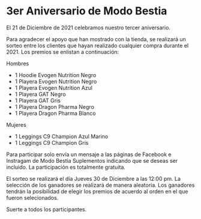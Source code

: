 # 3er Aniversario de Modo Bestia

El 21 de Diciembre de 2021 celebramos nuestro tercer aniversario.

Para agradecer el apoyo que han mostrado con la tienda, se realizará un sorteo entre los clientes que hayan realizado cualquier compra durante el 2021. Los premios se enlistan a continuación:

Hombres
- 1 Hoodie Evogen Nutrition Negro
- 1 Playera Evogen Nutrition Negro
- 1 Playera Evogen Nutrition Azul
- 1 Playera GAT Negro
- 1 Playera GAT Gris
- 1 Playera Dragon Pharma Negro
- 1 Playera Dragon Pharma Blanco

Mujeres
- 1 Leggings C9 Champion Azul Marino
- 1 Leggings C9 Champion Gris


Para participar solo envía un mensaje a las páginas de Facebook e Instragam de Modo Bestia Suplementos indicando que se deseas ser incluido. La participación es totalmente gratuita.

El sorteo se realizará el día Jueves 30 de Diciembre a las 12:00 pm. La selección de los ganadores se realizará de manera aleatoria. Los ganadores tendrán la posibilidad de elegir los premios de acuerdo al orden en el que fueron selecionados.

Suerte a todos los participantes.
